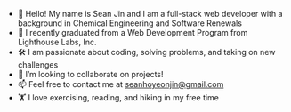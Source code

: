 - 👋 Hello! My name is Sean Jin and I am a full-stack web developer with a background in Chemical Engineering and Software Renewals
- 🌱 I recently graduated from a Web Development Program from Lighthouse Labs, Inc.
- :hammer_and_wrench: I am passionate about coding, solving problems, and taking on new challenges
- 🔭 I’m looking to collaborate on projects!
- 📫 Feel free to contact me at seanhoyeonjin@gmail.com
- :weight_lifting: I love exercising, reading, and hiking in my free time

<!--
**hyjin123/hyjin123** is a ✨ _special_ ✨ repository because its `README.md` (this file) appears on your GitHub profile.
-->
